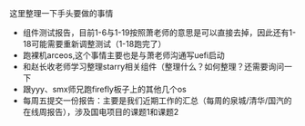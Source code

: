 这里整理一下手头要做的事情

- 组件测试报告，目前1-6与1-19按照萧老师的意思是可以直接去掉，因此还有1-18可能需要重新调整测试（1-18跑完了）
- 跑裸机arceos,这个事情主要也是与萧老师沟通写uefi启动
- 和赵长收老师学习整理starry相关组件（整理什么？如何整理？还需要询问一下
- 跟yyy、smx师兄跑firefly板子上的其他几个os
- 每周五提交一份报告：主要是我们近期工作的汇总（每周的泉城/清华/国汽的在线周报告），涉及国电项目的课题1和课题2